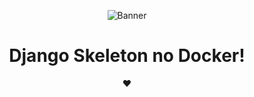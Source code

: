 <p align="center">
  <span><img src="https://github.com/edisonlee55/edisonlee55/raw/master/kita-ikuyo-rap.webp" alt="Banner"></span>
</p>
 
<h1 align="center">Django Skeleton no Docker!</h1>

<p align="center">❤️</p>
